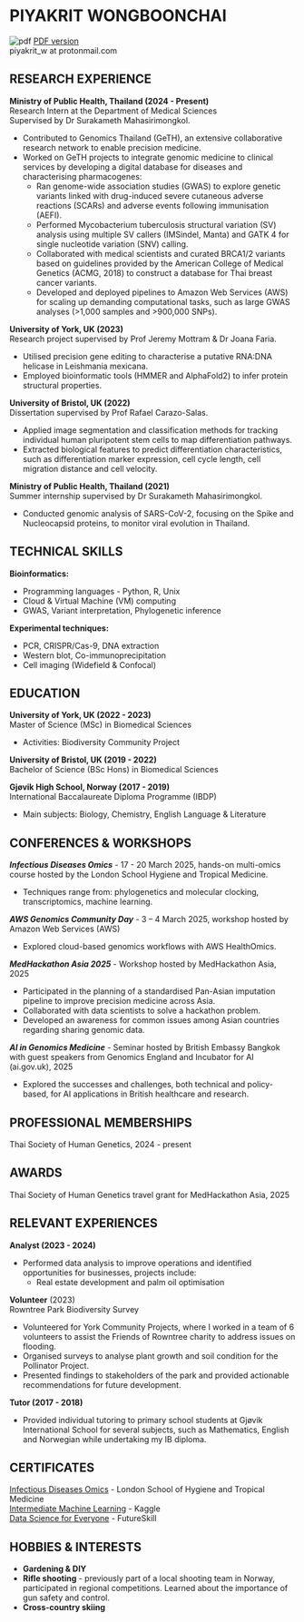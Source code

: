 # PIYAKRIT WONGBOONCHAI

![pdf](https://github.com/user-attachments/assets/46d54490-eeac-4a79-a5f9-cde2e7c628bd)
<a href="https://github.com/engwbc/engwbc.github.io/blob/main/files/PiyakritW_CV_2025.pdf" download="download"> PDF version </a> <br>
piyakrit_w at protonmail.com <br>

## RESEARCH EXPERIENCE

**Ministry of Public Health, Thailand (2024 - Present)** <br>
Research Intern at the Department of Medical Sciences<br> 
Supervised by Dr Surakameth Mahasirimongkol.
* Contributed to Genomics Thailand (GeTH), an extensive collaborative research network to enable precision medicine.
* Worked on GeTH projects to integrate genomic medicine to clinical services by developing a digital database for diseases and characterising pharmacogenes:
  * Ran genome-wide association studies (GWAS) to explore genetic variants linked with drug-induced severe cutaneous adverse reactions (SCARs) and adverse events following immunisation (AEFI).
  * Performed Mycobacterium tuberculosis structural variation (SV) analysis using multiple SV callers (IMSindel, Manta) and GATK 4 for single nucleotide variation (SNV) calling.
  * Collaborated with medical scientists and curated BRCA1/2 variants based on guidelines provided by the American College of Medical Genetics (ACMG, 2018) to construct a database for Thai breast cancer variants.
  * Developed and deployed pipelines to Amazon Web Services (AWS) for scaling up demanding computational tasks, such as large GWAS analyses (>1,000 samples and >900,000 SNPs). <br>

**University of York, UK (2023)** <br>
Research project supervised by Prof Jeremy Mottram & Dr Joana Faria. 
* Utilised precision gene editing to characterise a putative RNA:DNA helicase in Leishmania mexicana.
* Employed bioinformatic tools (HMMER and AlphaFold2) to infer protein structural properties. <br>

**University of Bristol, UK (2022)** <br>
Dissertation supervised by Prof Rafael Carazo-Salas. 
* Applied image segmentation and classification methods for tracking individual human pluripotent stem cells to map differentiation pathways.
* Extracted biological features to predict differentiation characteristics, such as differentiation marker expression, cell cycle length, cell migration distance and cell velocity. <br>

**Ministry of Public Health, Thailand (2021)** <br>	
Summer internship supervised by Dr Surakameth Mahasirimongkol.
* Conducted genomic analysis of SARS-CoV-2, focusing on the Spike and Nucleocapsid proteins, to monitor viral evolution in Thailand.

## TECHNICAL SKILLS
**Bioinformatics:**
* Programming languages - Python, R, Unix
* Cloud & Virtual Machine (VM) computing
* GWAS, Variant interpretation, Phylogenetic inference <br>

**Experimental techniques:**
* PCR, CRISPR/Cas-9, DNA extraction
* Western blot, Co-immunoprecipitation
* Cell imaging (Widefield & Confocal) <br>

## EDUCATION
**University of York, UK (2022 - 2023)** <br>
Master of Science (MSc) in Biomedical Sciences <br>
* Activities: Biodiversity Community Project

**University of Bristol, UK (2019 - 2022)** <br>
Bachelor of Science (BSc Hons) in Biomedical Sciences <br>

**Gjøvik High School, Norway (2017 - 2019)** <br>
International Baccalaureate Diploma Programme (IBDP) <br>
* Main subjects: Biology, Chemistry, English Language & Literature

## CONFERENCES & WORKSHOPS
***Infectious Diseases Omics*** - 17 - 20 March 2025, hands-on multi-omics course hosted by the London School Hygiene and Tropical Medicine.
* Techniques range from: phylogenetics and molecular clocking, transcriptomics, machine learning.

***AWS Genomics Community Day*** - 3 – 4 March 2025, workshop hosted by Amazon Web Services (AWS)
* Explored cloud-based genomics workflows with AWS HealthOmics.
  
***MedHackathon Asia 2025*** - Workshop hosted by MedHackathon Asia, 2025
* Participated in the planning of a standardised Pan-Asian imputation pipeline to improve precision medicine across Asia.
* Collaborated with data scientists to solve a hackathon problem.
* Developed an awareness for common issues among Asian countries regarding sharing genomic data.
 
***AI in Genomics Medicine*** - Seminar hosted by British Embassy Bangkok with guest speakers from Genomics England and Incubator for AI (ai.gov.uk), 2025
* Explored the successes and challenges, both technical and policy-based, for AI applications in British healthcare and research.

## PROFESSIONAL MEMBERSHIPS
Thai Society of Human Genetics, 2024 - present	

## AWARDS
Thai Society of Human Genetics travel grant for MedHackathon Asia, 2025

## RELEVANT EXPERIENCES
**Analyst (2023 - 2024)** <br>
* Performed data analysis to improve operations and identified opportunities for businesses, projects include:
  * Real estate development and palm oil optimisation
  
**Volunteer** (2023) <br>
Rowntree Park Biodiversity Survey
* Volunteered for York Community Projects, where I worked in a team of 6 volunteers to assist the Friends of Rowntree charity to address issues on flooding. 
* Organised surveys to analyse plant growth and soil condition for the Pollinator Project.
* Presented findings to stakeholders of the park and provided actionable recommendations for future development.

**Tutor (2017 - 2018)** <br>
* Provided individual tutoring to primary school students at Gjøvik International School for several subjects, such as Mathematics, English and Norwegian while undertaking my IB diploma.

## CERTIFICATES
[Infectious Diseases Omics](https://drive.google.com/file/d/1of7lnOci-3KKVRlBgYRkq_JQVahvflwx/view?usp=sharing) - London School of Hygiene and Tropical Medicine <br> 
[Intermediate Machine Learning](https://www.kaggle.com/learn/certification/zeeweemama/intermediate-machine-learning) - Kaggle <br>
[Data Science for Everyone](https://drive.google.com/file/d/18jKZ87-q6ndzHkxqrP_s-PnX58nnprYW/view?usp=drive_link) - FutureSkill <br>

## HOBBIES & INTERESTS
* **Gardening & DIY** 
* **Rifle shooting** - previously part of a local shooting team in Norway, participated in regional competitions. Learned about the importance of gun safety and control.
* **Cross-country skiing**
